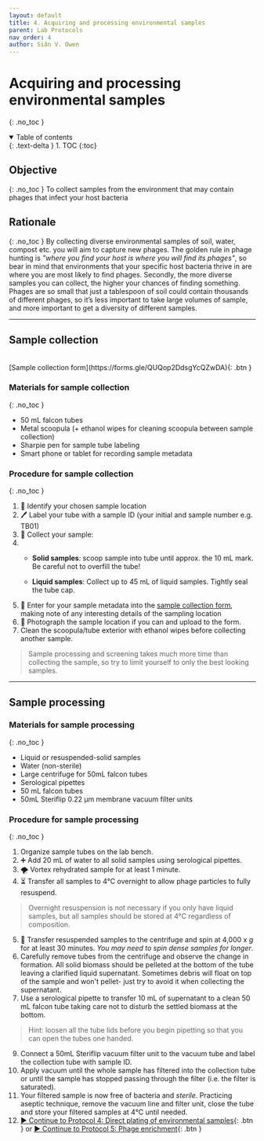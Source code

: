```yaml
---
layout: default
title: 4. Acquiring and processing environmental samples
parent: Lab Protocols
nav_order: 4
author: Siân V. Owen
---
```


# Acquiring and processing environmental samples
{: .no_toc }

<details open markdown="block">
  <summary>
    Table of contents
  </summary>
  {: .text-delta }
1. TOC
{:toc}
</details>


## Objective
{: .no_toc }
To collect samples from the environment that may contain phages that infect your host bacteria

## Rationale
{: .no_toc }
By collecting diverse environmental samples of soil, water, compost etc. you will aim to capture new phages. The golden rule in phage hunting is *"where you find your host is where you will find its phages"*, so bear in mind that environments that your specific host bacteria thrive in are where you are most likely to find phages. Secondly, the more diverse samples you can collect, the higher your chances of finding something. Phages are so small that just a tablespoon of soil could contain thousands of different phages, so it’s less important to take large volumes of sample, and more important to get a diversity of different samples.

---

## Sample collection
<br>
[Sample collection form](https://forms.gle/QUQop2DdsgYcQZwDA){: .btn }


### Materials for sample collection
{: .no_toc }

- 50 mL falcon tubes
- Metal scoopula (+ ethanol wipes for cleaning scoopula between sample collection)
- Sharpie pen for sample tube labeling
- Smart phone or tablet for recording sample metadata

### Procedure for sample collection
{: .no_toc }

1. 👀 Identify your chosen sample location
2. 🖊️ Label your tube with a sample ID (your initial and sample number e.g. TB01)
3. 🥄 Collect your sample:
4.  + **Solid samples**: scoop sample into tube until approx. the 10 mL mark. Be careful not to overfill the tube!

    + **Liquid samples**: Collect up to 45 mL of liquid samples. Tightly seal the tube cap.
5. 📲 Enter for your sample metadata into the [sample collection form](https://forms.gle/QUQop2DdsgYcQZwDA), making note of any interesting details of the sampling location
6. 📸 Photograph the sample location if you can and upload to the form.
7. Clean the scoopula/tube exterior with ethanol wipes before collecting another sample.

> Sample processing and screening takes much more time than collecting the sample, so try to limit yourself to only the best looking samples.

---

## Sample processing

### Materials for sample processing
{: .no_toc }

- Liquid or resuspended-solid samples
- Water (non-sterile)
- Large centrifuge for 50mL falcon tubes
- Serological pipettes
- 50 mL falcon tubes
- 50mL Steriflip 0.22 μm membrane vacuum filter units

### Procedure for sample processing
{: .no_toc }

1. Organize sample tubes on the lab bench.
2. ➕ Add 20 mL of water to all solid samples using serological pipettes.
3. 🌪 Vortex rehydrated sample for at least 1 minute.
4. ⏳ Transfer all samples to 4℃ overnight to allow phage particles to fully resuspend.
> Overnight resuspension is not necessary if you only have liquid samples, but all samples should be stored at 4°C regardless of composition.

5. 💫 Transfer resuspended samples to the centrifuge and spin at 4,000 x _g_ for at least 30 minutes. *You may need to spin dense samples for longer*.
6. Carefully remove tubes from the centrifuge and observe the change in formation. All solid biomass should be pelleted at the bottom of the tube leaving a clarified liquid supernatant. Sometimes debris will float on top of the sample and won't pellet- just try to avoid it when collecting the supernatant.
7. Use a serological pipette to transfer 10 mL of supernatant to a clean 50 mL falcon tube taking care not to disturb the settled biomass at the bottom.
> Hint: loosen all the tube lids before you begin pipetting so that you can open the tubes one handed.
9. Connect a 50mL Steriflip vacuum filter unit to the vacuum tube and label the collection tube with sample ID.
11. Apply vacuum until the whole sample has filtered into the collection tube or until the sample has stopped passing through the filter (i.e. the filter is saturated).
12. Your filtered sample is now free of bacteria and *sterile*. Practicing aseptic technique, remove the vacuum line and filter unit, close the tube and store your filtered samples at 4℃ until needed.
13. [▶ Continue to Protocol 4: Direct plating of environmental samples](./protocol_04-directplating.html){: .btn } or [▶ Continue to Protocol 5: Phage enrichment](./protocol_05-enrichments.html){: .btn }
